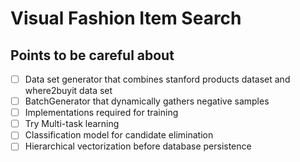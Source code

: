 # Visual Fashion Item Search
## Points to be careful about
- [ ] Data set generator that combines stanford products dataset and where2buyit data set
- [ ] BatchGenerator that dynamically gathers negative samples
- [ ] Implementations required for training
- [ ] Try Multi-task learning
- [ ] Classification model for candidate elimination
- [ ] Hierarchical vectorization before database persistence